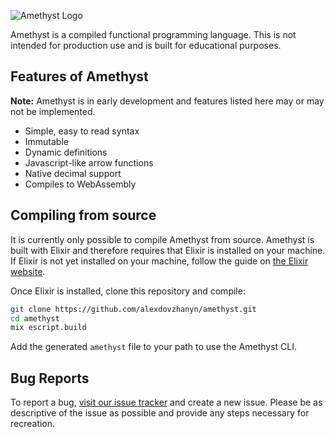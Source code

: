 ![Amethyst Logo](https://repository-images.githubusercontent.com/186478823/bc98ad00-75ba-11e9-96c8-9e25faaa440e)

Amethyst is a compiled functional programming language. This is not intended
for production use and is built for educational purposes.

## Features of Amethyst
**Note:** Amethyst is in early development and features listed here may or may
not be implemented.

* Simple, easy to read syntax
* Immutable
* Dynamic definitions
* Javascript-like arrow functions
* Native decimal support
* Compiles to WebAssembly

## Compiling from source
It is currently only possible to compile Amethyst from source. Amethyst is built
with Elixir and therefore requires that Elixir is installed on your machine. If
Elixir is not yet installed on your machine, follow the guide on
[the Elixir website](https://elixir-lang.org/install.html).

Once Elixir is installed, clone this repository and compile:

```bash
git clone https://github.com/alexdovzhanyn/amethyst.git
cd amethyst
mix escript.build
```

Add the generated `amethyst` file to your path to use the Amethyst CLI.

## Bug Reports
To report a bug, [visit our issue tracker](https://github.com/alexdovzhanyn/amethyst/issues)
and create a new issue. Please be as descriptive of the issue as possible and
provide any steps necessary for recreation.

